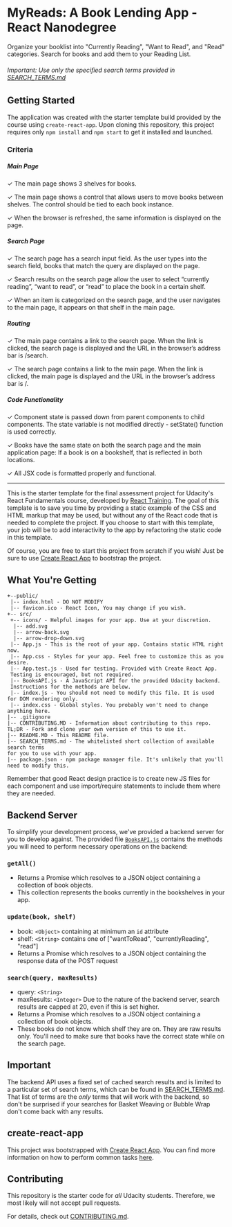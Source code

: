 # MyReads: A Book Lending App - React Nanodegree 

Organize your booklist into "Currently Reading", "Want to Read", and "Read" categories.
Search for books and add them to your Reading List.
###### Important: Use only the specified search terms provided in [SEARCH_TERMS.md](SEARCH_TERMS.md)

## Getting Started

The application was created with the starter template build provided by the course using `create-react-app`.
Upon cloning this repository, this project requires only `npm install` and `npm start` to get it installed and launched.

### Criteria

##### Main Page
✓ The main page shows 3 shelves for books.

✓ The main page shows a control that allows users to move books between shelves. The control should be tied to each book instance.

✓ When the browser is refreshed, the same information is displayed on the page.

##### Search Page
✓ The search page has a search input field. As the user types into the search field, books that match the query are displayed on the page.

✓ Search results on the search page allow the user to select “currently reading”, “want to read”, or “read” to place the book in a certain shelf.

✓ When an item is categorized on the search page, and the user navigates to the main page, it appears on that shelf in the main page.

##### Routing 
✓ The main page contains a link to the search page. When the link is clicked, the search page is displayed and the URL in the browser’s address bar is /search.

✓ The search page contains a link to the main page. When the link is clicked, the main page is displayed and the URL in the browser’s address bar is /.

##### Code Functionality

✓ Component state is passed down from parent components to child components. The state variable is not modified directly - setState() function is used correctly.

✓ Books have the same state on both the search page and the main application page: If a book is on a bookshelf, that is reflected in both locations.

✓ All JSX code is formatted properly and functional.

---

This is the starter template for the final assessment project for Udacity's React Fundamentals course, developed by [React Training](https://reacttraining.com). The goal of this template is to save you time by providing a static example of the CSS and HTML markup that may be used, but without any of the React code that is needed to complete the project. If you choose to start with this template, your job will be to add interactivity to the app by refactoring the static code in this template.

Of course, you are free to start this project from scratch if you wish! Just be sure to use [Create React App](https://github.com/facebookincubator/create-react-app) to bootstrap the project.

## What You're Getting
```
+--public/    
 |-- index.html - DO NOT MODIFY
 |-- favicon.ico - React Icon, You may change if you wish.
+-- src/
 +-- icons/ - Helpful images for your app. Use at your discretion.
  |-- add.svg
  |-- arrow-back.svg
  |-- arrow-drop-down.svg
 |-- App.js - This is the root of your app. Contains static HTML right now.
 |-- App.css - Styles for your app. Feel free to customize this as you desire.
 |-- App.test.js - Used for testing. Provided with Create React App. 
 Testing is encouraged, but not required.
 |-- BooksAPI.js - A JavaScript API for the provided Udacity backend. 
 Instructions for the methods are below.
 |-- index.js - You should not need to modify this file. It is used for DOM rendering only.
 |-- index.css - Global styles. You probably won't need to change anything here.
|-- .gitignore 
|-- CONTRIBUTING.MD - Information about contributing to this repo. 
TL;DR - Fork and clone your own version of this to use it.
|-- README.MD - This README file.
|-- SEARCH_TERMS.md - The whitelisted short collection of available search terms 
for you to use with your app.
|-- package.json - npm package manager file. It's unlikely that you'll need to modify this.
```

Remember that good React design practice is to create new JS files for each component and use import/require statements to include them where they are needed.

## Backend Server

To simplify your development process, we've provided a backend server for you to develop against. The provided file [`BooksAPI.js`](src/BooksAPI.js) contains the methods you will need to perform necessary operations on the backend:

### `getAll()`
* Returns a Promise which resolves to a JSON object containing a collection of book objects.
* This collection represents the books currently in the bookshelves in your app.

### `update(book, shelf)`
* book: `<Object>` containing at minimum an `id` attribute
* shelf: `<String>` contains one of ["wantToRead", "currentlyReading", "read"]  
* Returns a Promise which resolves to a JSON object containing the response data of the POST request

### `search(query, maxResults)`
* query: `<String>`
* maxResults: `<Integer>` Due to the nature of the backend server, search results are capped at 20, even if this is set higher.
* Returns a Promise which resolves to a JSON object containing a collection of book objects.
* These books do not know which shelf they are on. They are raw results only. You'll need to make sure that books have the correct state while on the search page.

## Important
The backend API uses a fixed set of cached search results and is limited to a particular set of search terms, which can be found in [SEARCH_TERMS.md](SEARCH_TERMS.md). That list of terms are the _only_ terms that will work with the backend, so don't be surprised if your searches for Basket Weaving or Bubble Wrap don't come back with any results. 

## create-react-app

This project was bootstrapped with [Create React App](https://github.com/facebookincubator/create-react-app). You can find more information on how to perform common tasks [here](https://github.com/facebookincubator/create-react-app/blob/master/packages/react-scripts/template/README.md).

## Contributing

This repository is the starter code for _all_ Udacity students. Therefore, we most likely will not accept pull requests.

For details, check out [CONTRIBUTING.md](CONTRIBUTING.md).
